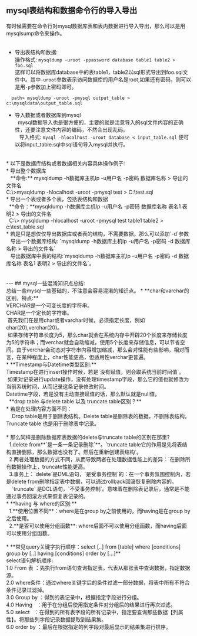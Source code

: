 ## mysql表结构和数据命令行的导入导出<br>
有时候需要在命令行对mysql数据库表和表内数据进行导入导出，那么可以是用mysqlsump命令来操作。<br>
<br>
 * 导出表结构和数据:<br>
 操作格式: `mysqldump -uroot -ppassword database table1 table2 >  foo.sql` <br>
  这样可以将数据库database中的表table1，table2以sql形式导出到foo.sql文件中。其中`-uroot`参数表示访问数据库的用户名是root,如果还有密码，则可以是用`-p`参数加上密码即可。<br>
```shell
  path> mysqldump -uroot -pmysql output_table > c:\mysqldata\output_table.sql
```
 * 导入数据或者数据库到mysql<br>
    mysql数据导入也是很方便的，主要的就是注意导入的sql文件内容的正确性，还要注意文件内容的编码，不然会出现乱码。<br>
    导入格式: `mysql -hlocalhost -uroot database < input_table.sql` 便可以将input_table.sql中sql语句导入mysql并执行。<br>
<br>
 * 以下是数据库结构或者数据相关内容具体操作例子:<br>
   * 导出整个数据库<br>
    **命令:** mysqldump -h数据库主机Ip -u用户名 -p密码 数据库名称 > 导出的文件名<br>
    C:\>mysqldump -hlocalhost -uroot -pmysql test > C:\test.sql<br>
  * 导出一个表或者多个表，包括表结构和数据<br>
    **命令：**mysqldump -h数据库主机Ip -u用户名 -p密码 数据库名称 表名1 表明2 > 导出的文件名<br>
    C:\> mysqldump -hlocalhost -uroot -pmysql test table1 table2 > c:\test_table.sql<br>
  * 若是只是想仅仅导出数据库或者表的结构，不需要数据，那么可以添加`-d`参数<br>
    导出一个数据库结构: `mysqldump -h数据库主机Ip -u用户名 -p密码 -d 数据库名称 > 导出的文件名`<br>
    导出数据库中表的结构:`mysqldump -h数据库主机Ip -u用户名 -p密码 -d 数据库名称 表名1 表明2 > 导出的文件名`。<br>
 <br>
 <br>
--- 
## mysql一些混淆知识点总结:<br>
 总结一些mysql一些基础的，不注意会容易混淆的知识点。
 * **char和varchar的区别，特点:**<br>
  VERCHAR是一个可变长度的字符串。<br>
  CHAR是一个定长的字符串。<br>
  首先我们在是用char或者varchar时候，必须指定长度，例如char(20),verchar(20)。<br>
  如果存储字符串长度为5，那么char就会在系统内存中开辟20个长度来存储长度为5的字符串；而verchar就会自动缩减，使用5个长度来存储信息，可以节省空间。由于verchar会动态对字符串内容增加缩减，那么会对性能有些影响，相对而言，在某种程度上，char性能更高，但适用性verchar更普遍。<br>
 * **Timestamp与Datetime类型区别:**<br>
  Timestamp在进行insert操作时候，若是`没有赋值，则会取系统当前时间值`。<br>
  如果对记录进行update操作，没有处理timestamp字段，那么它的值也就修改为当前系统时间，从而记录这条记录修改时间。<br>
  Datetime字段，若是没有主动直接赋值的话，那么默认就是null值。<br>
   **drop table 与delete table 以及 truncate table区别？**<br>
   * 若是在处理内容方面不同：<br>
      Drop table是用于删除表结构。Delete table是删除表的数据，不删除表结构。Truncate table 也是用于删除表中记录。<br>
      <br>
   * 那么同样是删除数据库表数据的delete与truncate table的区别在那里?<br>
    1.delete from**`是一条一条记录删除`**。`truncate table它的作用是先将表结构直接删除，那么数据也没有了。然后在重新创建表结构`。<br>
    2.两者处理数据的方式不同，从而导致两者在处理数据性能上的差异：`在删除所有数据操作上，truncate性能更高。`<br>
    3.事务上：`delete`是DML语句，`是受事务控制`的：在一个事务氛围控制内，若是delete from删除指定表中数据，可以通过rollback回滚恢复删除内容的。<br>
      `truncate` 是DCL语句，`不受事务控制`。意味着在删除表记录后，通常是不能通过事务回滚方式来恢复表记录的。<br>
 * **having 与 where的区别:**<br>
    1.**使用位置不同**：where是在group by之前使用的，而having是在group by之后使用。<br>
    2.**是否可以使用分组函数**: where后面不可以使用分组函数，而having后面可以使用分组函数。<br>
<br>
 * **常见query关键字执行顺序：select [..] from [table]  where [conditions] group by [..] having [conditions]  order by [...]**<br>
  select语句解析顺序:<br>
  1.0 From 表  ：先执行from语句查询指定表。代表从那张表中查询数据，指定数据源。<br>
  2.0 where条件：通过where关键字后的条件过滤一部分数据，将表中所有不符合条件记录过滤掉。<br>
  3.0 Group by ：得到的表记录中，根据指定字段进行分组。<br>
  4.0 Having   ：用于在分组后使用指定条件对分组后的结果进行再次过滤。<br>
  5.0 select   ：在得到的所有表字段的所有记录中，指定要查询那些数据【列属性】。将那些列字段记录数据提取到结果集。<br>
  6.0 order by ：最后在根据指定的列字段对最后显示的结果集进行排序。<br>
  
